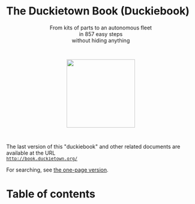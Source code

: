 
<h1 notoc nonumber id='booktitle' status='ready'>The Duckietown Book (Duckiebook)</h1>

<p style='text-align: center'>
    From kits of parts to an autonomous fleet<br/>
    in 857 easy steps<br/>
    without hiding anything
</p>

<p style='text-align:center'>
    <img src='logo.png' style='height:auto; width: 13em; margin-top: 2em; margin-bottom:2em;'/>
</p>

<p>
    The last version of this "duckiebook" and other related documents are available at the URL
    <br/>
    <a style='font-size:smaller; font-family: monospace;' href="http://book.duckietown.org/">
        http://book.duckietown.org/
    </a>
</p>
<p>
    For searching, see
    <a href="http://book.duckietown.org/master/duckiebook.html">the one-page version</a>.
</p>


<!-- <p><a href="https://cse.google.com/cse/publicurl?cx=018116447518115691871:hktcjzptrty">Google search the documentation</a> (with some delay, for Google to index the pages)</p> -->

<h1 notoc="1" nonumber="1" id='toc-heading'>Table of contents</h1>

<!-- place toc here -->
<div id='toc'></div>
<style>
    ul.toc { font-size: smaller; }
    ul.toc, ul.toc ul { list-style-type: none; }
</style>
